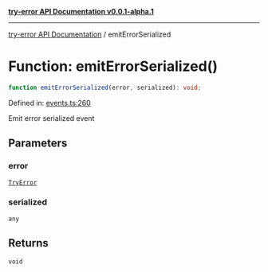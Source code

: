 [**try-error API Documentation v0.0.1-alpha.1**](../index.md)

***

[try-error API Documentation](../index.md) / emitErrorSerialized

# Function: emitErrorSerialized()

```ts
function emitErrorSerialized(error, serialized): void;
```

Defined in: [events.ts:260](https://github.com/oconnorjohnson/try-error/blob/e3ae0308069a4fba073f4543d527ad76373db795/src/events.ts#L260)

Emit error serialized event

## Parameters

### error

[`TryError`](../interfaces/TryError.md)

### serialized

`any`

## Returns

`void`
